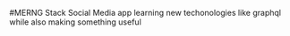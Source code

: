 #MERNG Stack Social Media app
 learning new techonologies like graphql while also making something useful